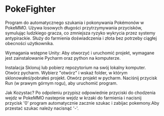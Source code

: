 # PokeFighter
Program do automatycznego szukania i pokonywania Pokémonów w PokeMMO. Używa losowych długości przytrzymywania przycisków, symulując ludzkiego gracza, co zmniejsza ryzyko wykrycia przez systemy antypirackie. Służy do farmienia doświadczenia i złota bez potrzeby ciągłej obecności użytkownika.

Wymagania wstępne Unity: Aby otworzyć i uruchomić projekt, wymagane jest zainstalowanie Pycharm oraz python na komputerze.

Instalacja Sklonuj lub pobierz repozytorium na swój lokalny komputer. Otwórz pycharm. Wybierz "otwórz" i wskaż folder, w którym sklonowałeś/pobrałeś projekt. Otwórz projekt w pycharm. Naciśnij przycisk Run (w prawym górnym rogu), aby uruchomić program.

Jak Kozystac? Po odpoleniu przypisz odpowiednie przyciski do chodzenia wejdz w PokeMMO nastepnie wejdz w krzaki do farmienia i nacisnij przycisk '0' program automatycznie zacznie szukac i zabijac pokemony.Aby przestać szukac należy nacisnąć '-'.
